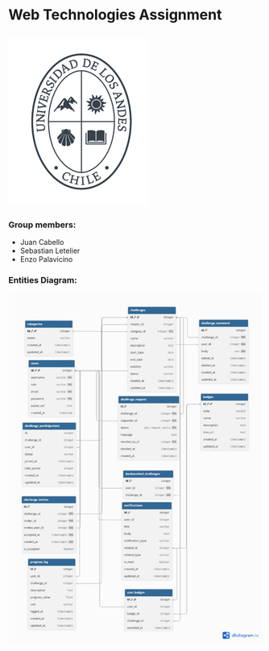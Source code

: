 # Web Technologies Assignment
![UandesLogo](docs/images/university-logo.png)
--- 
### Group members:
- Juan Cabello
- Sebastian Letelier
- Enzo Palavicino

### Entities Diagram:

![diagram](docs/images/diagram.jpeg)
